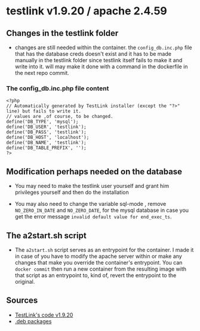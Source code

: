 # testlink v1.9.20 / apache 2.4.59

## Changes in the testlink folder
- changes are still needed within the container. the `config_db.inc.php` file that has the database creds doesn't exist and it has to be made manually in the testlink folder since testlink itself fails to make it and write into it. will may make it done with a command in the dockerfile in the next repo commit.
### The config_db.inc.php file content
```
<?php
// Automatically generated by TestLink installer (except the "?>" line) but fails to write it.
// values are ,of course, to be changed.
define('DB_TYPE', 'mysql');
define('DB_USER', 'testlink');
define('DB_PASS', 'testlink');
define('DB_HOST', 'localhost');
define('DB_NAME', 'testlink');
define('DB_TABLE_PREFIX', '');
?>
```

## Modification perhaps needed on the database
- You may need to make the testlink user yourself and grant him privileges yourself and then do the installation

- You may also need to change the variable sql-mode , remove `NO_ZERO_IN_DATE` and `NO_ZERO_DATE`, for the mysql database in case you get the error message `invalid default value for end_exec_ts`.
## The a2start.sh script
- The `a2start.sh` script serves as an entrypoint for the container. I made it in case of you have to modify the apache server within or make any changes that make you override the container's entrypoint. You can `docker commit` then run a new container from the resulting image with that script as an entrypoint to, kind of, revert the entrypoint to the original.
## Sources
- [TestLink's code v1.9.20](https://github.com/TestLinkOpenSourceTRMS/testlink-code/tree/1.9.20)
- [.deb packages](https://www.debian.org/distrib/packages#search_packages)
